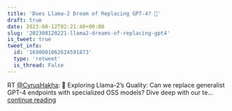```yaml
---
title: 'Does Llama-2 Dream of Replacing GPT-4? 🚀'
draft: true
date: 2023-08-12T02:21:40+00:00
slug: '202308120221-llama2-dreams-of-replacing-gpt4'
is_tweet: true
tweet_info:
  id: '1690081062624591873'
  type: 'retweet'
  is_thread: False
---
```




RT [@CyrusHakha](https://x.com/CyrusHakha): 🚀 Exploring Llama-2’s Quality: Can we replace generalist GPT-4 endpoints with specialized OSS models? Dive deep with our te… [continue reading](https://x.com/sytelus/status/1690081062624591873)
